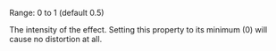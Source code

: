 Range: 0 to 1 (default 0.5)

The intensity of the effect. Setting this property to its minimum (0) will cause no distortion at all.